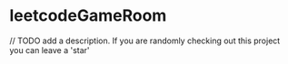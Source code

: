 # leetcodeGameRoom
// TODO add a description. If you are randomly checking out this project you can leave a 'star'
